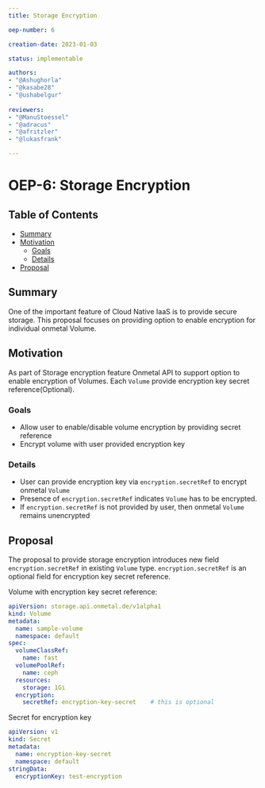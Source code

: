 ```yaml
---
title: Storage Encryption

oep-number: 6

creation-date: 2023-01-03

status: implementable

authors:
- "@Ashughorla"
- "@kasabe28"
- "@ushabelgur"
  
reviewers:
- "@ManuStoessel"
- "@adracus"
- "@afritzler"
- "@lukasfrank"

---
```


# OEP-6: Storage Encryption

## Table of Contents

- [Summary](#summary)
- [Motivation](#motivation)
    - [Goals](#goals)
    - [Details](#Details)
- [Proposal](#proposal)

## Summary
One of the important feature of Cloud Native IaaS is to provide secure storage. This proposal focuses on providing option to enable encryption for individual onmetal Volume.

## Motivation
As part of Storage encryption feature Onmetal API to support option to enable encryption of Volumes. Each `Volume`  provide encryption key secret reference(Optional).

### Goals
  - Allow user to enable/disable volume encryption by providing secret reference
  - Encrypt volume with user provided encryption key

### Details
  - User can provide encryption key via `encryption.secretRef` to encrypt onmetal `Volume`
  - Presence of `encryption.secretRef` indicates `Volume` has to be encrypted.
  - If `encryption.secretRef` is not provided by user, then onmetal `Volume` remains unencrypted

## Proposal
The proposal to provide storage encryption introduces new field `encryption.secretRef` in existing `Volume` type. `encryption.secretRef` is an optional field for encryption key secret reference.

Volume with encryption key secret reference:

[//]: # (@formatter:off)
```yaml
apiVersion: storage.api.onmetal.de/v1alpha1
kind: Volume
metadata:
  name: sample-volume
  namespace: default
spec:
  volumeClassRef:
    name: fast
  volumePoolRef:
    name: ceph
  resources:
    storage: 1Gi
  encryption:
    secretRef: encryption-key-secret    # this is optional
```
[//]: # (@formatter:on)

Secret for encryption key

[//]: # (@formatter:off)
```yaml
apiVersion: v1
kind: Secret
metadata:
  name: encryption-key-secret
  namespace: default
stringData:
  encryptionKey: test-encryption
```
[//]: # (@formatter:on)